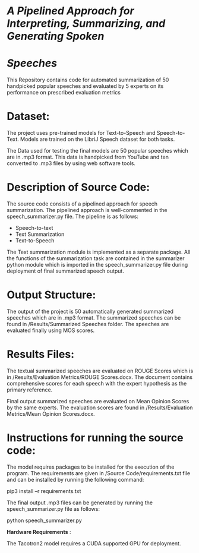 # _A Pipelined Approach for Interpreting, Summarizing, and Generating Spoken_

# _Speeches_

This Repository contains code for automated summarization of 50 handpicked popular speeches and evaluated by 5 experts on its performance on prescribed evaluation metrics

# Dataset:

The project uses pre-trained models for Text-to-Speech and Speech-to-Text. Models are trained on the LibriJ Speech dataset for both tasks.

The Data used for testing the final models are 50 popular speeches which are in .mp3 format. This data is handpicked from YouTube and ten converted to .mp3 files by using web software tools.

# Description of Source Code:

The source code consists of a pipelined approach for speech summarization. The pipelined approach is well-commented in the speech\_summarizer.py file. The pipeline is as follows:

- Speech-to-text
- Text Summarization
- Text-to-Speech

The Text summarization module is implemented as a separate package. All the functions of the summarization task are contained in the summarizer python module which is imported in the speech\_summarizer.py file during deployment of final summarized speech output.

# Output Structure:

The output of the project is 50 automatically generated summarized speeches which are in .mp3 format. The summarized speeches can be found in /Results/Summarized Speeches folder. The speeches are evaluated finally using MOS scores.

# Results Files:

The textual summarized speeches are evaluated on ROUGE Scores which is in /Results/Evaluation Metrics/ROUGE Scores.docx. The document contains comprehensive scores for each speech with the expert hypothesis as the primary reference.

Final output summarized speeches are evaluated on Mean Opinion Scores by the same experts. The evaluation scores are found in /Results/Evaluation Metrics/Mean Opinion Scores.docx.

# Instructions for running the source code:

The model requires packages to be installed for the execution of the program. The requirements are given in /Source Code/requirements.txt file and can be installed by running the following command:

pip3 install –r requirements.txt

The final output .mp3 files can be generated by running the speech\_summarizer.py file as follows:

python speech\_summarizer.py

**Hardware Requirements** :

The Tacotron2 model requires a CUDA supported GPU for deployment.
